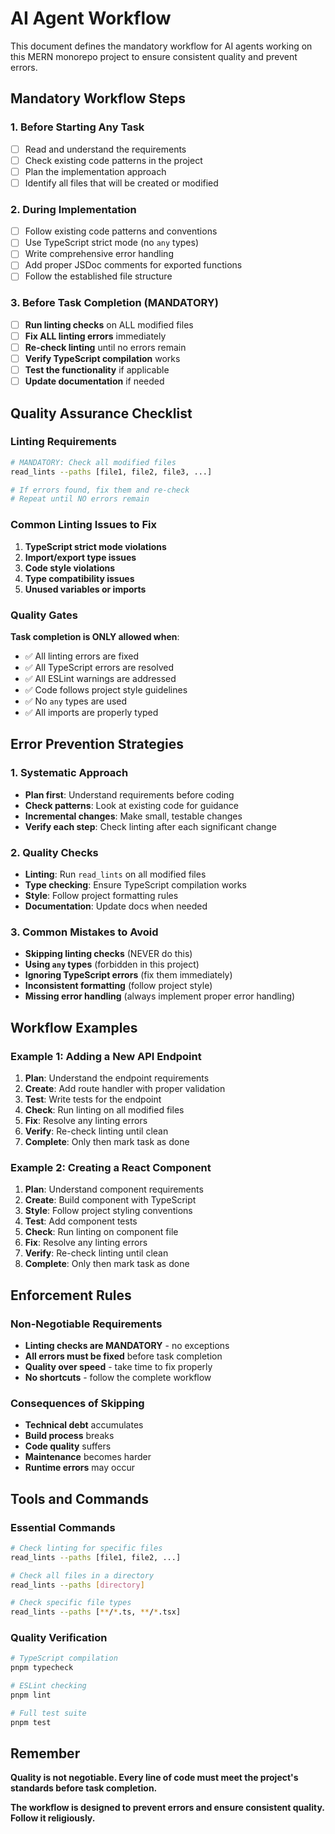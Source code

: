 # AI Agent Workflow

This document defines the mandatory workflow for AI agents working on this MERN monorepo project to ensure consistent quality and prevent errors.

## Mandatory Workflow Steps

### 1. Before Starting Any Task

- [ ] Read and understand the requirements
- [ ] Check existing code patterns in the project
- [ ] Plan the implementation approach
- [ ] Identify all files that will be created or modified

### 2. During Implementation

- [ ] Follow existing code patterns and conventions
- [ ] Use TypeScript strict mode (no `any` types)
- [ ] Write comprehensive error handling
- [ ] Add proper JSDoc comments for exported functions
- [ ] Follow the established file structure

### 3. Before Task Completion (MANDATORY)

- [ ] **Run linting checks** on ALL modified files
- [ ] **Fix ALL linting errors** immediately
- [ ] **Re-check linting** until no errors remain
- [ ] **Verify TypeScript compilation** works
- [ ] **Test the functionality** if applicable
- [ ] **Update documentation** if needed

## Quality Assurance Checklist

### Linting Requirements

```bash
# MANDATORY: Check all modified files
read_lints --paths [file1, file2, file3, ...]

# If errors found, fix them and re-check
# Repeat until NO errors remain
```

### Common Linting Issues to Fix

1. **TypeScript strict mode violations**
2. **Import/export type issues**
3. **Code style violations**
4. **Type compatibility issues**
5. **Unused variables or imports**

### Quality Gates

**Task completion is ONLY allowed when**:

- ✅ All linting errors are fixed
- ✅ All TypeScript errors are resolved
- ✅ All ESLint warnings are addressed
- ✅ Code follows project style guidelines
- ✅ No `any` types are used
- ✅ All imports are properly typed

## Error Prevention Strategies

### 1. Systematic Approach

- **Plan first**: Understand requirements before coding
- **Check patterns**: Look at existing code for guidance
- **Incremental changes**: Make small, testable changes
- **Verify each step**: Check linting after each significant change

### 2. Quality Checks

- **Linting**: Run `read_lints` on all modified files
- **Type checking**: Ensure TypeScript compilation works
- **Style**: Follow project formatting rules
- **Documentation**: Update docs when needed

### 3. Common Mistakes to Avoid

- **Skipping linting checks** (NEVER do this)
- **Using `any` types** (forbidden in this project)
- **Ignoring TypeScript errors** (fix them immediately)
- **Inconsistent formatting** (follow project style)
- **Missing error handling** (always implement proper error handling)

## Workflow Examples

### Example 1: Adding a New API Endpoint

1. **Plan**: Understand the endpoint requirements
2. **Create**: Add route handler with proper validation
3. **Test**: Write tests for the endpoint
4. **Check**: Run linting on all modified files
5. **Fix**: Resolve any linting errors
6. **Verify**: Re-check linting until clean
7. **Complete**: Only then mark task as done

### Example 2: Creating a React Component

1. **Plan**: Understand component requirements
2. **Create**: Build component with TypeScript
3. **Style**: Follow project styling conventions
4. **Test**: Add component tests
5. **Check**: Run linting on component file
6. **Fix**: Resolve any linting errors
7. **Verify**: Re-check linting until clean
8. **Complete**: Only then mark task as done

## Enforcement Rules

### Non-Negotiable Requirements

- **Linting checks are MANDATORY** - no exceptions
- **All errors must be fixed** before task completion
- **Quality over speed** - take time to fix properly
- **No shortcuts** - follow the complete workflow

### Consequences of Skipping

- **Technical debt** accumulates
- **Build process** breaks
- **Code quality** suffers
- **Maintenance** becomes harder
- **Runtime errors** may occur

## Tools and Commands

### Essential Commands

```bash
# Check linting for specific files
read_lints --paths [file1, file2, ...]

# Check all files in a directory
read_lints --paths [directory]

# Check specific file types
read_lints --paths [**/*.ts, **/*.tsx]
```

### Quality Verification

```bash
# TypeScript compilation
pnpm typecheck

# ESLint checking
pnpm lint

# Full test suite
pnpm test
```

## Remember

**Quality is not negotiable. Every line of code must meet the project's standards before task completion.**

**The workflow is designed to prevent errors and ensure consistent quality. Follow it religiously.**
